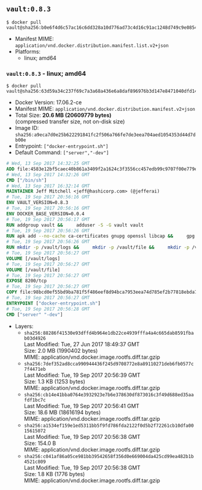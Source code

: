## `vault:0.8.3`

```console
$ docker pull vault@sha256:b0e6f4d6c57ac16c6dd328a10d776ad73c4d16c91ac1248d749c9e08540bc9ba
```

-	Manifest MIME: `application/vnd.docker.distribution.manifest.list.v2+json`
-	Platforms:
	-	linux; amd64

### `vault:0.8.3` - linux; amd64

```console
$ docker pull vault@sha256:63d59a34c237f69c7a3a68a436e6a8daf896976b3d147e8471040dfd1421d8f1
```

-	Docker Version: 17.06.2-ce
-	Manifest MIME: `application/vnd.docker.distribution.manifest.v2+json`
-	Total Size: **20.6 MB (20609779 bytes)**  
	(compressed transfer size, not on-disk size)
-	Image ID: `sha256:a9eca7d0e25b622291841fc2f506a766fe7de3eea704aed1054353d44d7db00e`
-	Entrypoint: `["docker-entrypoint.sh"]`
-	Default Command: `["server","-dev"]`

```dockerfile
# Wed, 13 Sep 2017 14:32:25 GMT
ADD file:4583e12bf5caec40b861a3409f2a1624c3f3556cc457edb99c9707f00e779e45 in / 
# Wed, 13 Sep 2017 14:32:26 GMT
CMD ["/bin/sh"]
# Wed, 13 Sep 2017 16:32:14 GMT
MAINTAINER Jeff Mitchell <jeff@hashicorp.com> (@jefferai)
# Tue, 19 Sep 2017 20:56:16 GMT
ENV VAULT_VERSION=0.8.3
# Tue, 19 Sep 2017 20:56:16 GMT
ENV DOCKER_BASE_VERSION=0.0.4
# Tue, 19 Sep 2017 20:56:17 GMT
RUN addgroup vault &&     adduser -S -G vault vault
# Tue, 19 Sep 2017 20:56:26 GMT
RUN apk add --no-cache ca-certificates gnupg openssl libcap &&     gpg --keyserver pgp.mit.edu --recv-keys 91A6E7F85D05C65630BEF18951852D87348FFC4C &&     mkdir -p /tmp/build &&     cd /tmp/build &&     wget https://releases.hashicorp.com/docker-base/${DOCKER_BASE_VERSION}/docker-base_${DOCKER_BASE_VERSION}_linux_amd64.zip &&     wget https://releases.hashicorp.com/docker-base/${DOCKER_BASE_VERSION}/docker-base_${DOCKER_BASE_VERSION}_SHA256SUMS &&     wget https://releases.hashicorp.com/docker-base/${DOCKER_BASE_VERSION}/docker-base_${DOCKER_BASE_VERSION}_SHA256SUMS.sig &&     gpg --batch --verify docker-base_${DOCKER_BASE_VERSION}_SHA256SUMS.sig docker-base_${DOCKER_BASE_VERSION}_SHA256SUMS &&     grep ${DOCKER_BASE_VERSION}_linux_amd64.zip docker-base_${DOCKER_BASE_VERSION}_SHA256SUMS | sha256sum -c &&     unzip docker-base_${DOCKER_BASE_VERSION}_linux_amd64.zip &&     cp bin/gosu bin/dumb-init /bin &&     wget https://releases.hashicorp.com/vault/${VAULT_VERSION}/vault_${VAULT_VERSION}_linux_amd64.zip &&     wget https://releases.hashicorp.com/vault/${VAULT_VERSION}/vault_${VAULT_VERSION}_SHA256SUMS &&     wget https://releases.hashicorp.com/vault/${VAULT_VERSION}/vault_${VAULT_VERSION}_SHA256SUMS.sig &&     gpg --batch --verify vault_${VAULT_VERSION}_SHA256SUMS.sig vault_${VAULT_VERSION}_SHA256SUMS &&     grep vault_${VAULT_VERSION}_linux_amd64.zip vault_${VAULT_VERSION}_SHA256SUMS | sha256sum -c &&     unzip -d /bin vault_${VAULT_VERSION}_linux_amd64.zip &&     cd /tmp &&     rm -rf /tmp/build &&     apk del gnupg openssl &&     rm -rf /root/.gnupg
# Tue, 19 Sep 2017 20:56:26 GMT
RUN mkdir -p /vault/logs &&     mkdir -p /vault/file &&     mkdir -p /vault/config &&     chown -R vault:vault /vault
# Tue, 19 Sep 2017 20:56:27 GMT
VOLUME [/vault/logs]
# Tue, 19 Sep 2017 20:56:27 GMT
VOLUME [/vault/file]
# Tue, 19 Sep 2017 20:56:27 GMT
EXPOSE 8200/tcp
# Tue, 19 Sep 2017 20:56:27 GMT
COPY file:98bcd0ef55bd9ba781f5f486eef8d94bca7953eea74d785ef2b77818ebda7972 in /usr/local/bin/docker-entrypoint.sh 
# Tue, 19 Sep 2017 20:56:27 GMT
ENTRYPOINT ["docker-entrypoint.sh"]
# Tue, 19 Sep 2017 20:56:28 GMT
CMD ["server" "-dev"]
```

-	Layers:
	-	`sha256:88286f41530e93dffd4b964e1db22ce4939fffa4a4c665dab8591fbab03d4926`  
		Last Modified: Tue, 27 Jun 2017 18:49:37 GMT  
		Size: 2.0 MB (1990402 bytes)  
		MIME: application/vnd.docker.image.rootfs.diff.tar.gzip
	-	`sha256:7def352ad8cca990944436f245d9708772e8a89110271deb6fb0577c7f4471eb`  
		Last Modified: Tue, 19 Sep 2017 20:56:39 GMT  
		Size: 1.3 KB (1253 bytes)  
		MIME: application/vnd.docker.image.rootfs.diff.tar.gzip
	-	`sha256:cb14e41bba0764e3932923e7b6e378630df873016c3f49d688ed35aafdf1bc7c`  
		Last Modified: Tue, 19 Sep 2017 20:56:41 GMT  
		Size: 18.6 MB (18616194 bytes)  
		MIME: application/vnd.docker.image.rootfs.diff.tar.gzip
	-	`sha256:a1534ef159e1ed5311bb5f9fd786fda2122f0d5b2f72261cb10dfa0015615072`  
		Last Modified: Tue, 19 Sep 2017 20:56:38 GMT  
		Size: 154.0 B  
		MIME: application/vnd.docker.image.rootfs.diff.tar.gzip
	-	`sha256:c041af86a05ce981bb39542658f356d0e669004da425cd99ea482b1b4521c809`  
		Last Modified: Tue, 19 Sep 2017 20:56:38 GMT  
		Size: 1.8 KB (1776 bytes)  
		MIME: application/vnd.docker.image.rootfs.diff.tar.gzip
